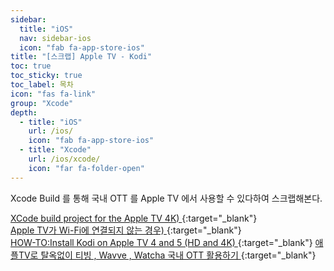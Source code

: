 ```yaml
---
sidebar:
  title: "iOS"
  nav: sidebar-ios
  icon: "fab fa-app-store-ios"
title: "[스크랩] Apple TV - Kodi"
toc: true
toc_sticky: true
toc_label: 목차
icon: "fas fa-link"
group: "Xcode"
depth: 
  - title: "iOS"
    url: /ios/
    icon: "fab fa-app-store-ios"
  - title: "Xcode"
    url: /ios/xcode/
    icon: "far fa-folder-open"
---
```

Xcode Build 를 통해 국내 OTT 를 Apple TV 에서 사용할 수 있다하여 스크랩해본다.

[<i class="fas fa-link"></i> XCode build project for the Apple TV 4K)
](https://developer.apple.com/forums/thread/100785){:target="_blank"}  
[<i class="fas fa-link"></i> Apple TV가 Wi-Fi에 연결되지 않는 경우)
](https://support.apple.com/ko-kr/HT204400){:target="_blank"}  
[<i class="fas fa-link"></i> HOW-TO:Install Kodi on Apple TV 4 and 5 (HD and 4K)
](https://kodi.wiki/view/HOW-TO:Install_Kodi_on_Apple_TV_4_and_5_(HD_and_4K)){:target="_blank"}  
[<i class="fas fa-link"></i> 애플TV로 탈옥없이 티빙 , Wavve , Watcha 국내 OTT 활용하기
](https://blog.naver.com/PostView.nhn?blogId=lilyy0104&logNo=222283753086&parentCategoryNo=&categoryNo=13&viewDate=&isShowPopularPosts=true&from=search){:target="_blank"}  

